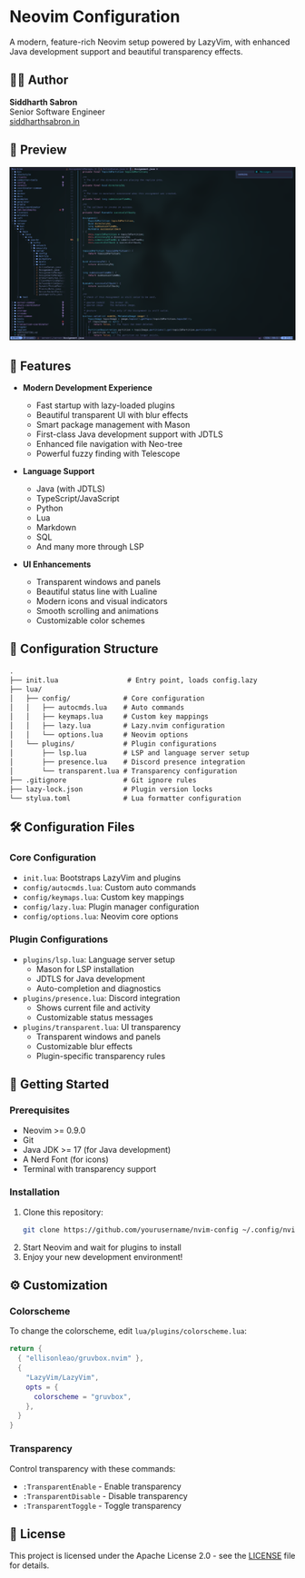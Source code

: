 # Neovim Configuration

A modern, feature-rich Neovim setup powered by LazyVim, with enhanced Java development support and beautiful transparency effects.

## 👨‍💻 Author

**Siddharth Sabron**  
Senior Software Engineer  
[siddharthsabron.in](https://siddharthsabron.in)

## 🎨 Preview
![preview](./preview.png)

## 🚀 Features

- **Modern Development Experience**
  - Fast startup with lazy-loaded plugins
  - Beautiful transparent UI with blur effects
  - Smart package management with Mason
  - First-class Java development support with JDTLS
  - Enhanced file navigation with Neo-tree
  - Powerful fuzzy finding with Telescope

- **Language Support**
  - Java (with JDTLS)
  - TypeScript/JavaScript
  - Python
  - Lua
  - Markdown
  - SQL
  - And many more through LSP

- **UI Enhancements**
  - Transparent windows and panels
  - Beautiful status line with Lualine
  - Modern icons and visual indicators
  - Smooth scrolling and animations
  - Customizable color schemes

## 📁 Configuration Structure

```
.
├── init.lua                 # Entry point, loads config.lazy
├── lua/
│   ├── config/             # Core configuration
│   │   ├── autocmds.lua    # Auto commands
│   │   ├── keymaps.lua     # Custom key mappings
│   │   ├── lazy.lua        # Lazy.nvim configuration
│   │   └── options.lua     # Neovim options
│   └── plugins/            # Plugin configurations
│       ├── lsp.lua         # LSP and language server setup
│       ├── presence.lua    # Discord presence integration
│       └── transparent.lua # Transparency configuration
├── .gitignore              # Git ignore rules
├── lazy-lock.json          # Plugin version locks
└── stylua.toml             # Lua formatter configuration
```

## 🛠️ Configuration Files

### Core Configuration
- `init.lua`: Bootstraps LazyVim and plugins
- `config/autocmds.lua`: Custom auto commands
- `config/keymaps.lua`: Custom key mappings
- `config/lazy.lua`: Plugin manager configuration
- `config/options.lua`: Neovim core options

### Plugin Configurations
- `plugins/lsp.lua`: Language server setup
  - Mason for LSP installation
  - JDTLS for Java development
  - Auto-completion and diagnostics
- `plugins/presence.lua`: Discord integration
  - Shows current file and activity
  - Customizable status messages
- `plugins/transparent.lua`: UI transparency
  - Transparent windows and panels
  - Customizable blur effects
  - Plugin-specific transparency rules

## 🚀 Getting Started

### Prerequisites
- Neovim >= 0.9.0
- Git
- Java JDK >= 17 (for Java development)
- A Nerd Font (for icons)
- Terminal with transparency support

### Installation
1. Clone this repository:
   ```bash
   git clone https://github.com/yourusername/nvim-config ~/.config/nvim
   ```
2. Start Neovim and wait for plugins to install
3. Enjoy your new development environment!

## ⚙️ Customization

### Colorscheme
To change the colorscheme, edit `lua/plugins/colorscheme.lua`:
```lua
return {
  { "ellisonleao/gruvbox.nvim" },
  {
    "LazyVim/LazyVim",
    opts = {
      colorscheme = "gruvbox",
    },
  }
}
```

### Transparency
Control transparency with these commands:
- `:TransparentEnable` - Enable transparency
- `:TransparentDisable` - Disable transparency
- `:TransparentToggle` - Toggle transparency

## 📝 License

This project is licensed under the Apache License 2.0 - see the [LICENSE](LICENSE) file for details.


<!-- FOR COLOR SCHME MAKE 
    lua/plugins/colorscheme.lua
return {
  -- add gruvbox
  { "ellisonleao/gruvbox.nvim" },

  -- Configure LazyVim to load gruvbox
  {
    "LazyVim/LazyVim",
    opts = {
      colorscheme = "gruvbox",
    },
  }
}
 -->